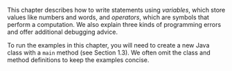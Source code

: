 This chapter describes how to write statements using *variables*, which store values like numbers and words, and *operators*, which are symbols that perform a computation. We also explain three kinds of programming errors and offer additional debugging advice.

To run the examples in this chapter, you will need to create a new Java class with a `main` method (see Section 1.3). We often omit the class and method definitions to keep the examples concise.